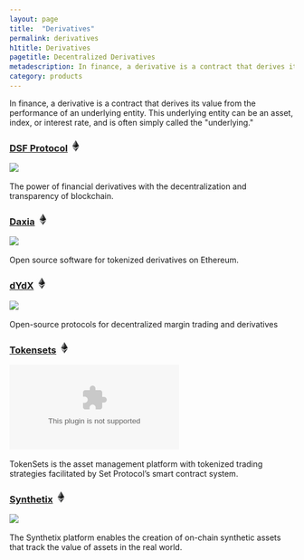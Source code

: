 ```yaml
---
layout: page
title:  "Derivatives"
permalink: derivatives
h1title: Derivatives
pagetitle: Decentralized Derivatives   
metadescription: In finance, a derivative is a contract that derives its value from the performance of an underlying entity. This underlying entity can be an asset, index, or interest rate, and is often simply called the underlying.
category: products
---
```

In finance, a derivative is a contract that derives its value from the performance of an underlying entity. This underlying entity can be an asset, index, or interest rate, and is often simply called the "underlying."

### [DSF Protocol](https://dsfprotocol.com/) ![](/images/ether.png)

![](//image.thum.io/get/width/500/crop/600/https://dsfprotocol.com/)

The power of financial derivatives with the decentralization and transparency of blockchain.

### [Daxia](https://www.daxia.us/) ![](/images/ether.png)

![](//image.thum.io/get/width/500/crop/600/https://www.daxia.us/)

Open source software for tokenized derivatives on Ethereum.

### [dYdX](https://dydx.exchange/) ![](/images/ether.png)

![](//image.thum.io/get/width/500/crop/600/https://dydx.exchange/)

Open-source protocols for decentralized margin trading and derivatives

### [Tokensets](https://www.tokensets.com) ![](/images/ether.png)

![](//image.thum.io/get/width/500/crop/600/https://www.tokensets.com)

TokenSets is the asset management platform with tokenized trading strategies facilitated by Set Protocol’s smart contract system.

### [Synthetix](https://www.synthetix.io/) ![](/images/ether.png)

![](//image.thum.io/get/width/500/crop/600/https://www.synthetix.io/)

The Synthetix platform enables the creation of on-chain synthetic assets that track the value of assets in the real world.
